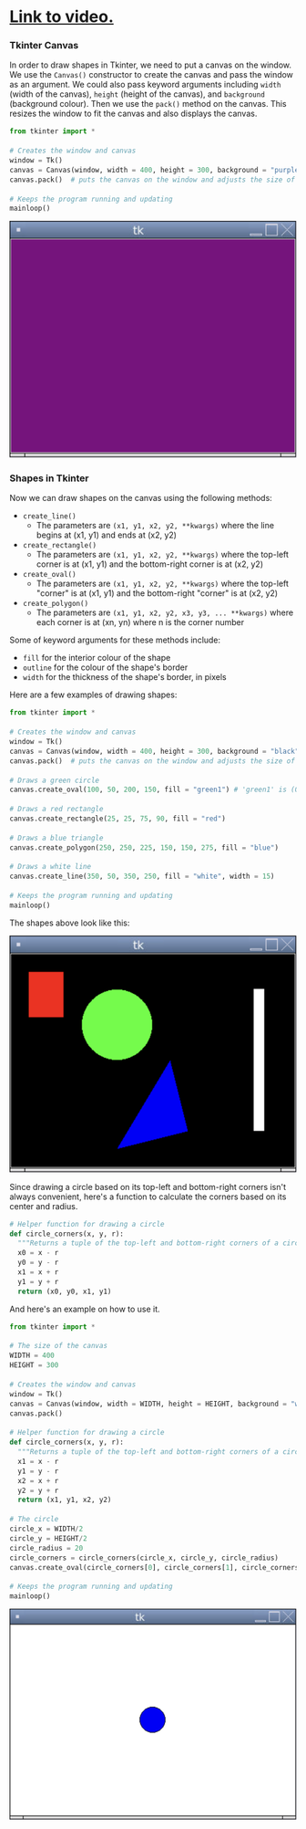 # [Link to video.](https://www.youtube.com/watch?v=RwZBSo_Cju8&list=PLVD25niNi0BnqxVm1TDHLvdHOM3FDaV36&index=4)

### Tkinter Canvas

In order to draw shapes in Tkinter, we need to put a canvas on the window. We use the `Canvas()` constructor to create the canvas and pass the window as an argument. We could also pass keyword arguments including `width` (width of the canvas), `height` (height of the canvas), and `background` (background colour). Then we use the `pack()` method on the canvas. This resizes the window to fit the canvas and also displays the canvas. 

```python
from tkinter import *

# Creates the window and canvas
window = Tk()
canvas = Canvas(window, width = 400, height = 300, background = "purple") # creates a purple canvas that is 400px by 300px that will go on the window
canvas.pack()  # puts the canvas on the window and adjusts the size of the window accordingly

# Keeps the program running and updating
mainloop()
```
![](../Images/Tk_Canvas.png)

### Shapes in Tkinter

Now we can draw shapes on the canvas using the following methods:
* `create_line()`
  * The parameters are `(x1, y1, x2, y2, **kwargs)` where the line begins at (x1, y1) and ends at (x2, y2)
* `create_rectangle()`
  * The parameters are `(x1, y1, x2, y2, **kwargs)` where the top-left corner is at (x1, y1) and the bottom-right corner is at (x2, y2)
* `create_oval()`
  * The parameters are `(x1, y1, x2, y2, **kwargs)` where the top-left "corner" is at (x1, y1) and the bottom-right "corner" is at (x2, y2)
* `create_polygon()`
  * The parameters are `(x1, y1, x2, y2, x3, y3, ... **kwargs)` where each corner is at (xn, yn) where n is the corner number

Some of keyword arguments for these methods include:
* `fill` for the interior colour of the shape
* `outline` for the colour of the shape's border
* `width` for the thickness of the shape's border, in pixels

Here are a few examples of drawing shapes:

```python
from tkinter import *

# Creates the window and canvas
window = Tk()
canvas = Canvas(window, width = 400, height = 300, background = "black") # creates a canvas that is 400px by 300px that will go on the window
canvas.pack()  # puts the canvas on the window and adjusts the size of the window accordingly

# Draws a green circle
canvas.create_oval(100, 50, 200, 150, fill = "green1") # 'green1' is (0, 255, 0) whereas 'green' is (0, 128, 0)

# Draws a red rectangle
canvas.create_rectangle(25, 25, 75, 90, fill = "red")

# Draws a blue triangle
canvas.create_polygon(250, 250, 225, 150, 150, 275, fill = "blue")

# Draws a white line
canvas.create_line(350, 50, 350, 250, fill = "white", width = 15)

# Keeps the program running and updating
mainloop()
```

The shapes above look like this:

![](../Images/Tk_Shapes_1.png)

Since drawing a circle based on its top-left and bottom-right corners isn't always convenient, here's a function to calculate the corners based on its center and radius.

```python
# Helper function for drawing a circle
def circle_corners(x, y, r):
  """Returns a tuple of the top-left and bottom-right corners of a circle based on its center coordinates and its radius."""
  x0 = x - r
  y0 = y - r
  x1 = x + r
  y1 = y + r
  return (x0, y0, x1, y1)
```

And here's an example on how to use it.

```python
from tkinter import *

# The size of the canvas
WIDTH = 400
HEIGHT = 300

# Creates the window and canvas
window = Tk()
canvas = Canvas(window, width = WIDTH, height = HEIGHT, background = "white")
canvas.pack()

# Helper function for drawing a circle
def circle_corners(x, y, r):
  """Returns a tuple of the top-left and bottom-right corners of a circle based on its center coordinates and its radius."""
  x1 = x - r
  y1 = y - r
  x2 = x + r
  y2 = y + r
  return (x1, y1, x2, y2)

# The circle
circle_x = WIDTH/2
circle_y = HEIGHT/2
circle_radius = 20
circle_corners = circle_corners(circle_x, circle_y, circle_radius)
canvas.create_oval(circle_corners[0], circle_corners[1], circle_corners[2], circle_corners[3], fill = "blue")

# Keeps the program running and updating
mainloop()
```

![](../Images/Tk_Shapes_2.png)
